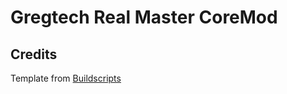 # Gregtech Real Master CoreMod

## Credits
Template from [Buildscripts](https://github.com/GregTechCEu/Buildscripts)
